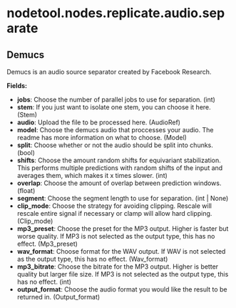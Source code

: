 # nodetool.nodes.replicate.audio.separate

## Demucs

Demucs is an audio source separator created by Facebook Research.

**Fields:**
- **jobs**: Choose the number of parallel jobs to use for separation. (int)
- **stem**: If you just want to isolate one stem, you can choose it here. (Stem)
- **audio**: Upload the file to be processed here. (AudioRef)
- **model**: Choose the demucs audio that proccesses your audio. The readme has more information on what to choose. (Model)
- **split**: Choose whether or not the audio should be split into chunks. (bool)
- **shifts**: Choose the amount random shifts for equivariant stabilization. This performs multiple predictions with random shifts of the input and averages them, which makes it x times slower. (int)
- **overlap**: Choose the amount of overlap between prediction windows. (float)
- **segment**: Choose the segment length to use for separation. (int | None)
- **clip_mode**: Choose the strategy for avoiding clipping. Rescale will rescale entire signal if necessary or clamp will allow hard clipping. (Clip_mode)
- **mp3_preset**: Choose the preset for the MP3 output. Higher is faster but worse quality. If MP3 is not selected as the output type, this has no effect. (Mp3_preset)
- **wav_format**: Choose format for the WAV output. If WAV is not selected as the output type, this has no effect. (Wav_format)
- **mp3_bitrate**: Choose the bitrate for the MP3 output. Higher is better quality but larger file size. If MP3 is not selected as the output type, this has no effect. (int)
- **output_format**: Choose the audio format you would like the result to be returned in. (Output_format)


